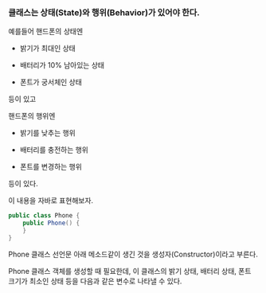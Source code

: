 ### 클래스는 상태(State)와 행위(Behavior)가 있어야 한다.

예를들어 핸드폰의 상태엔

- 밝기가 최대인 상태

- 배터리가 10% 남아있는 상태

- 폰트가 궁서체인 상태

등이 있고

핸드폰의 행위엔

- 밝기를 낮추는 행위

- 배터리를 충전하는 행위

- 폰트를 변경하는 행위 

등이 있다. 

이 내용을 자바로 표현해보자.

``` java
public class Phone {
	public Phone() {
    }
}
```

Phone 클래스 선언문 아래 메소드같이 생긴 것을 생성자(Constructor)이라고 부른다. 

Phone 클래스 객체를 생성할 때 필요한데, 이 클래스의 밝기 상태, 배터리 상태, 폰트 크기가 최소인 상태 등을 다음과 같은 변수로 나타낼 수 있다.



